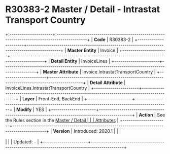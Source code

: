 ﻿---
erp.type: front-end-business-rule
---

# R30383-2 Master / Detail - Intrastat Transport Country
+:---------------------+:---------------------------------------------------------------------------------------------+
| **Code**             | R30383-2                                                                                     |
+----------------------+----------------------------------------------------------------------------------------------+
| **Master Entity**    | Invoice                                                                                      |
+----------------------+----------------------------------------------------------------------------------------------+
| **Detail Entity**    | InvoiceLines                                                                                 |
+----------------------+----------------------------------------------------------------------------------------------+
| **Master Attribute** | Invoice.IntrastatTransportCountry                                                            |
+----------------------+----------------------------------------------------------------------------------------------+
| **Detail Attribute** | InvoiceLines.IntrastatTransportCountry                                                       |
+----------------------+----------------------------------------------------------------------------------------------+
| **Layer**            | Front-End, BackEnd                                                                           |
+----------------------+----------------------------------------------------------------------------------------------+
| **Modify**           | YES                                                                                          |
+----------------------+----------------------------------------------------------------------------------------------+
| **Action**           | See the Rules section in the [Master / Detail                                                |
|                      | Attributes](xref:master-detail)                                                              |
+----------------------+----------------------------------------------------------------------------------------------+
| **Version**          | Introduced: 2020.1                                                                           |
|                      | <br/><br/>                                                                                   |
|                      | Updated: -                                                                                   |
+----------------------+----------------------------------------------------------------------------------------------+
